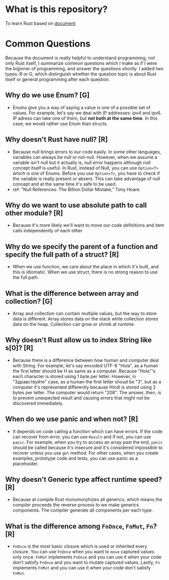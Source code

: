 # What is this repository?
To learn Rust based on [document](https://doc.rust-lang.org/book/title-page.html)

# Common Questions
Because the document is really helpful to understand programming, not only Rust itself, I summarize common questions which I make as if I were the biginner of programming, and answer the questions shortly. I added two types: R or G, which distinguish whether the question topic is about Rust itself or general programming after each question.

## Why do we use Enum? [G]
- Enums give you a way of saying a value is one of a possible set of values. For example, let's say we deal with IP addresses: ipv4 and ipv6. IP adress can take one of them, but **not both at the same time**. In this case, we would rather use Enum than structs.

## Why doesn't Rust have null? [R]
- Because null brings errors to our code easily. In some other languages, variables can always be null or not-null. However, when we assume a variable isn't null but it actually is, null error happens although null concept itself is useful. In Rust, instead of Null, you can use `Option<T>` which is one of Enums. Before you use `Option<T>`, you have to check if the variable is really present or absent. This can take advantage of null concept and at the same time it's safe to be used.
- ref: "Null References: The Billion Dollar Mistake,” Tony Hoare.

## Why do we want to use absolute path to call other module? [R]
- Because it's more likely we'll want to move our code definitions and item calls independently of each other

## Why do we specify the parent of a function and specify the full path of a struct? [R]
- When we use function, we care about the place in which it's built, and this is idiomatic. When we use struct, there is no strong reason to use the full path.

## What is the difference between array and collection? [G]
- Array and collection can contain multiple values, but the way to store data is different. Array stores data on the stack while collection stores data on the heap. Collection can grow or shrink at runtime.

## Why doesn't Rust allow us to index String like s[0]? [R]
- Because there is a difference between how human and computer deal with String. For example, let's say encoded UTF-8 "Hola", as a human the first letter should be H as same as a computer. Because "Hola"'s each character is stored using 1 byte per letter. However, in "Здравствуйте" case, as a human the first letter shoud be "З", but as a computer it's represented differently because Hindi is stored using 2 bytes per letter. The computer would return "208". The answer, then, is to prevent unexpected result and causing errors that might not be discovered immediately.

## When do we use panic and when not? [R]
- It depends on code calling a function which can have errors. If the code can recover from error, you can use `Result` and if not, you can use `panic`. For example, when you try to access an array past the end, `panic` should be called because it's insecure and it's considered impossible to recover unless you use `get` method. For other cases, when you create examples, prototype code and tests, you can use panic as a placeholder.

## Why doesn't Generic type affect runtime speed? [R]
- Because at compile Rust monomorphizes all generics, which means the compiler proceeds the reverse process to we make generics components. The compiler generate all components per each type.

## What is the difference among `FnOnce`, `FnMut`, `Fn`? [R]
- `FnOnce` is the most basic closure which is used or inherited every closure. You can use `FnOnce` when you want to `move` captured values only once. `FnMut` implements `FnOnce` and you can use it when your code don't satisfy `FnOnce` and you want to mutate captured values. Lastly, `Fn` implements `FnMut` and you can use it when your code don't satisfy `FnMut`.

## 